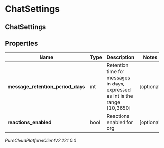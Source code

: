 # ChatSettings

## ChatSettings

## Properties

|Name | Type | Description | Notes|
|------------ | ------------- | ------------- | -------------|
| **message_retention_period_days** | int | Retention time for messages in days, expressed as int in the range [10,3650] | [optional] |
| **reactions_enabled** | bool | Reactions enabled for org | [optional] |



_PureCloudPlatformClientV2 221.0.0_
